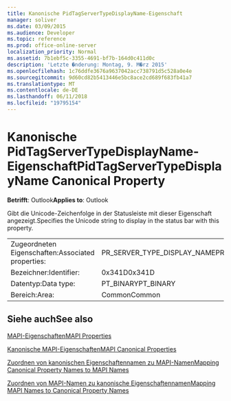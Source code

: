 ```yaml
---
title: Kanonische PidTagServerTypeDisplayName-Eigenschaft
manager: soliver
ms.date: 03/09/2015
ms.audience: Developer
ms.topic: reference
ms.prod: office-online-server
localization_priority: Normal
ms.assetid: 7b1ebf5c-3355-4691-bf7b-164d0c411d0c
description: 'Letzte �nderung: Montag, 9. M�rz 2015'
ms.openlocfilehash: 1c76ddfe3676a9637042acc738791d5c528a0e4e
ms.sourcegitcommit: 9d60cd82b5413446e5bc8ace2cd689f683fb41a7
ms.translationtype: MT
ms.contentlocale: de-DE
ms.lasthandoff: 06/11/2018
ms.locfileid: "19795154"
---
```

# <a name="pidtagservertypedisplayname-canonical-property"></a><span data-ttu-id="3b11b-103">Kanonische PidTagServerTypeDisplayName-Eigenschaft</span><span class="sxs-lookup"><span data-stu-id="3b11b-103">PidTagServerTypeDisplayName Canonical Property</span></span>

  
  
<span data-ttu-id="3b11b-104">**Betrifft**: Outlook</span><span class="sxs-lookup"><span data-stu-id="3b11b-104">**Applies to**: Outlook</span></span> 
  
<span data-ttu-id="3b11b-105">Gibt die Unicode-Zeichenfolge in der Statusleiste mit dieser Eigenschaft angezeigt.</span><span class="sxs-lookup"><span data-stu-id="3b11b-105">Specifies the Unicode string to display in the status bar with this property.</span></span>
  
|||
|:-----|:-----|
|<span data-ttu-id="3b11b-106">Zugeordneten Eigenschaften:</span><span class="sxs-lookup"><span data-stu-id="3b11b-106">Associated properties:</span></span>  <br/> |<span data-ttu-id="3b11b-107">PR_SERVER_TYPE_DISPLAY_NAME</span><span class="sxs-lookup"><span data-stu-id="3b11b-107">PR_SERVER_TYPE_DISPLAY_NAME</span></span>  <br/> |
|<span data-ttu-id="3b11b-108">Bezeichner:</span><span class="sxs-lookup"><span data-stu-id="3b11b-108">Identifier:</span></span>  <br/> |<span data-ttu-id="3b11b-109">0x341D</span><span class="sxs-lookup"><span data-stu-id="3b11b-109">0x341D</span></span>  <br/> |
|<span data-ttu-id="3b11b-110">Datentyp:</span><span class="sxs-lookup"><span data-stu-id="3b11b-110">Data type:</span></span>  <br/> |<span data-ttu-id="3b11b-111">PT_BINARY</span><span class="sxs-lookup"><span data-stu-id="3b11b-111">PT_BINARY</span></span>  <br/> |
|<span data-ttu-id="3b11b-112">Bereich:</span><span class="sxs-lookup"><span data-stu-id="3b11b-112">Area:</span></span>  <br/> |<span data-ttu-id="3b11b-113">Common</span><span class="sxs-lookup"><span data-stu-id="3b11b-113">Common</span></span>  <br/> |
   
## <a name="see-also"></a><span data-ttu-id="3b11b-114">Siehe auch</span><span class="sxs-lookup"><span data-stu-id="3b11b-114">See also</span></span>



[<span data-ttu-id="3b11b-115">MAPI-Eigenschaften</span><span class="sxs-lookup"><span data-stu-id="3b11b-115">MAPI Properties</span></span>](mapi-properties.md)
  
[<span data-ttu-id="3b11b-116">Kanonische MAPI-Eigenschaften</span><span class="sxs-lookup"><span data-stu-id="3b11b-116">MAPI Canonical Properties</span></span>](mapi-canonical-properties.md)
  
[<span data-ttu-id="3b11b-117">Zuordnen von kanonischen Eigenschaftennamen zu MAPI-Namen</span><span class="sxs-lookup"><span data-stu-id="3b11b-117">Mapping Canonical Property Names to MAPI Names</span></span>](mapping-canonical-property-names-to-mapi-names.md)
  
[<span data-ttu-id="3b11b-118">Zuordnen von MAPI-Namen zu kanonische Eigenschaftennamen</span><span class="sxs-lookup"><span data-stu-id="3b11b-118">Mapping MAPI Names to Canonical Property Names</span></span>](mapping-mapi-names-to-canonical-property-names.md)

